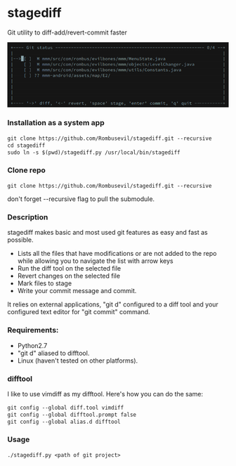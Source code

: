 # stagediff
Git utility to diff-add/revert-commit faster

![alt tag](https://github.com/Rombusevil/gg/blob/master/docs/gg_screenshot.png)

### Installation as a system app
```shell
git clone https://github.com/Rombusevil/stagediff.git --recursive  
cd stagediff  
sudo ln -s $(pwd)/stagediff.py /usr/local/bin/stagediff
```

### Clone repo
`git clone https://github.com/Rombusevil/stagediff.git --recursive`

don't forget --recursive flag to pull the submodule.

### Description
stagediff makes basic and most used git features as easy and fast as possible.
- Lists all the files that have modifications or are not added to the repo while allowing you to navigate the list with arrow keys  
- Run the diff tool on the selected file
- Revert changes on the selected file  
- Mark files to stage
- Write your commit message and commit.

It relies on external applications, "git d" configured to a diff tool and your configured text editor for "git commit" command.


### Requirements:
* Python2.7
* "git d" aliased to difftool.
* Linux (haven't tested on other platforms).

### difftool
I like to use vimdiff as my difftool. 
Here's how you can do the same:
```shell
git config --global diff.tool vimdiff
git config --global difftool.prompt false
git config --global alias.d difftool
```

### Usage
`./stagediff.py <path of git project>`
